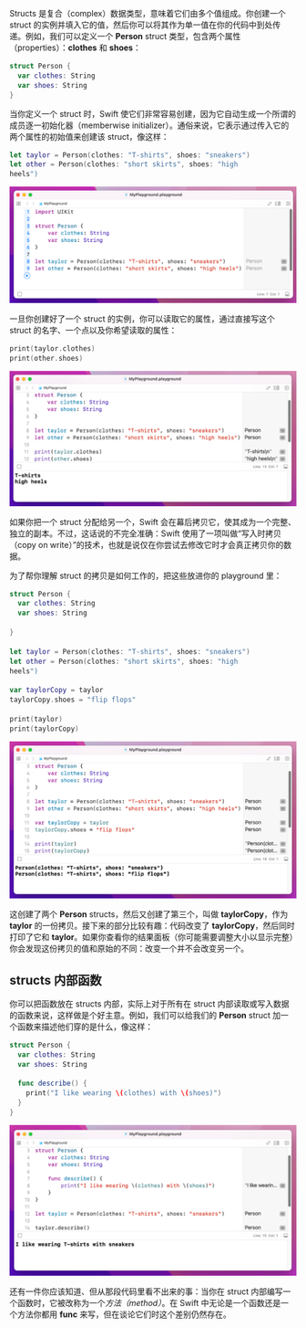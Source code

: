 Structs 是复合（complex）数据类型，意味着它们由多个值组成。你创建一个 struct 的实例并填入它的值，然后你可以将其作为单一值在你的代码中到处传递。例如，我们可以定义一个 **Person** struct 类型，包含两个属性（properties）：**clothes** 和 **shoes**：

```swift
struct Person {
  var clothes: String
  var shoes: String
}
```

当你定义一个 struct 时，Swift 使它们非常容易创建，因为它自动生成一个所谓的成员逐一初始化器（memberwise initializer）。通俗来说，它表示通过传入它的两个属性的初始值来创建该 struct，像这样：

```swift
let taylor = Person(clothes: "T-shirts", shoes: "sneakers")
let other = Person(clothes: "short skirts", shoes: "high
heels")
```

![Pasted image 20240124183338.png](./attachments/Pasted%20image%2020240124183338.png)


一旦你创建好了一个 struct 的实例，你可以读取它的属性，通过直接写这个 struct 的名字、一个点以及你希望读取的属性：

```swift
print(taylor.clothes)
print(other.shoes)
```

![Pasted image 20240124183524.png](./attachments/Pasted%20image%2020240124183524.png)


如果你把一个 struct 分配给另一个，Swift 会在幕后拷贝它，使其成为一个完整、独立的副本。不过，这话说的不完全准确：Swift 使用了一项叫做“写入时拷贝（copy on write）”的技术，也就是说仅在你尝试去修改它时才会真正拷贝你的数据。

为了帮你理解 struct 的拷贝是如何工作的，把这些放进你的 playground 里：

```swift
struct Person {
  var clothes: String
  var shoes: String

}

let taylor = Person(clothes: "T-shirts", shoes: "sneakers")
let other = Person(clothes: "short skirts", shoes: "high
heels")

var taylorCopy = taylor
taylorCopy.shoes = "flip flops"	

print(taylor)
print(taylorCopy)				   
```

![Pasted image 20240124184150.png](./attachments/Pasted%20image%2020240124184150.png)


这创建了两个 **Person** structs，然后又创建了第三个，叫做 **taylorCopy**，作为 **taylor** 的一份拷贝。接下来的部分比较有趣：代码改变了 **taylorCopy**，然后同时打印了它和 **taylor**。如果你查看你的结果面板（你可能需要调整大小以显示完整）你会发现这份拷贝的值和原始的不同：改变一个并不会改变另一个。

## structs 内部函数
你可以把函数放在 structs 内部，实际上对于所有在 struct 内部读取或写入数据的函数来说，这样做是个好主意。例如，我们可以给我们的 **Person** struct 加一个函数来描述他们穿的是什么，像这样：

```swift
struct Person {
  var clothes: String
  var shoes: String

  func describe() {
    print("I like wearing \(clothes) with \(shoes)")
  } 
}
```

![Pasted image 20240124215119.png](./attachments/Pasted%20image%2020240124215119.png)


还有一件你应该知道、但从那段代码里看不出来的事：当你在 struct 内部编写一个函数时，它被改称为一个*方法（method）*。在 Swift 中无论是一个函数还是一个方法你都用 **func** 来写，但在谈论它们时这个差别仍然存在。